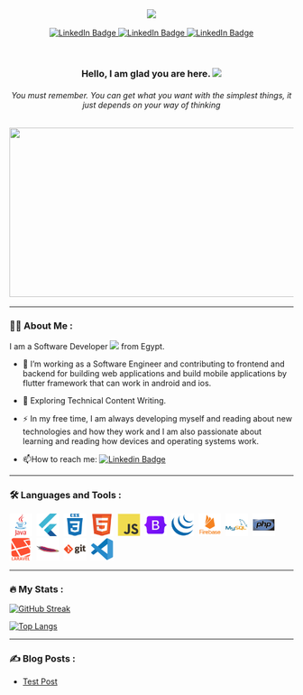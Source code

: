 <div id="header" align="center">
  <img src="https://media.giphy.com/media/M9gbBd9nbDrOTu1Mqx/giphy.gif" width="100"/>

<div id="badges">
  
<a target="_blank" href="https://www.linkedin.com/in/mohamed-abuelezz">  <img src="https://img.shields.io/badge/LinkedIn-blue?style=for-the-badge&logo=linkedin&logoColor=white" alt="LinkedIn Badge"/> </a>
 <a href="https://wa.me/+201063898262/?text=Hi"  target="_blank">  <img src="https://img.shields.io/badge/whatsapp-green?style=for-the-    badge&logo=whatsapp&logoColor=white" alt="LinkedIn Badge"/> </a>
<a target="_blank" href="https://www.facebook.com/m.abuelezz97/">  <img src="https://img.shields.io/badge/facebook-blue?style=for-the-badge&logo=facebook&logoColor=white" alt="LinkedIn Badge"/> </a>
  

</div>

<img src="https://komarev.com/ghpvc/?username=Mohamed-Abuelezz&style=flat-square&color=blue" alt=""  align="center"/>
  
  <h3>
 Hello, I am glad you are here.
  <img src="https://media.giphy.com/media/hvRJCLFzcasrR4ia7z/giphy.gif" width="30px"/>
</h3>

  <h6>
    You must remember. You can get what you want with the simplest things, it just depends on your way of thinking
  </h6>
  </div>

<div align="center">
  <img src="https://media.giphy.com/media/hrSFdM4rg8VFpXyz2m/giphy.gif" width="600" height="300"/>
</div>

---

### :woman_technologist: About Me :
I am a Software Developer <img src="https://media.giphy.com/media/WUlplcMpOCEmTGBtBW/giphy.gif" width="30"> from Egypt.

- :telescope: I’m working as a Software Engineer and contributing to frontend and backend for building web applications and build mobile applications by flutter framework that can work in android and ios.

- :seedling: Exploring Technical Content Writing.

- :zap: In my free time, I am always developing myself and reading about new technologies and how they work and I am also passionate about learning and reading how devices and operating systems work.

- :mailbox:How to reach me: [![Linkedin Badge](https://img.shields.io/badge/-abuelezz-blue?style=flat&logo=Linkedin&logoColor=white)](https://www.linkedin.com/in/mohamed-abuelezz/)

---

### :hammer_and_wrench: Languages and Tools :
<div>
  <img src="https://github.com/devicons/devicon/blob/master/icons/java/java-original-wordmark.svg" title="Java" alt="Java" width="40" height="40"/>&nbsp;
  <img src="https://github.com/devicons/devicon/blob/master/icons/flutter/flutter-original.svg" title="Flutter" alt="Flutter" width="40" height="40"/>&nbsp;
  <img src="https://github.com/devicons/devicon/blob/master/icons/css3/css3-plain-wordmark.svg"  title="CSS3" alt="CSS" width="40" height="40"/>&nbsp;
  <img src="https://github.com/devicons/devicon/blob/master/icons/html5/html5-original.svg" title="HTML5" alt="HTML" width="40" height="40"/>&nbsp;
  <img src="https://github.com/devicons/devicon/blob/master/icons/javascript/javascript-original.svg" title="JavaScript" alt="JavaScript" width="40" height="40"/>&nbsp;
    <img src="https://github.com/devicons/devicon/blob/master/icons/bootstrap/bootstrap-original.svg" title="bootstrap" alt="bootstrap" width="40" height="40"/>&nbsp;
    <img src="https://github.com/devicons/devicon/blob/master/icons/jquery/jquery-original.svg" title="jquery" alt="jquery" width="40" height="40"/>&nbsp;
  <img src="https://github.com/devicons/devicon/blob/master/icons/firebase/firebase-plain-wordmark.svg" title="Firebase" alt="Firebase" width="40" height="40"/>&nbsp;
  <img src="https://github.com/devicons/devicon/blob/master/icons/mysql/mysql-original-wordmark.svg" title="MySQL"  alt="MySQL" width="40" height="40"/>&nbsp;
    <img src="https://github.com/devicons/devicon/blob/master/icons/php/php-original.svg" title="php"  alt="PHP" width="40" height="40"/>&nbsp;
    <img src="https://github.com/devicons/devicon/blob/master/icons/laravel/laravel-plain-wordmark.svg" title="laravel"  alt="laravel" width="40" height="40"/>&nbsp;
    <img src="https://github.com/devicons/devicon/blob/master/icons/apache/apache-original.svg" title="apache"  alt="apache" width="40" height="40"/>&nbsp;
  <img src="https://github.com/devicons/devicon/blob/master/icons/git/git-original-wordmark.svg" title="Git" **alt="Git" width="40" height="40"/>&nbsp;
  <img src="https://github.com/devicons/devicon/blob/master/icons/vscode/vscode-original.svg" title="vscode" **alt="vscode" width="40" height="40"/>&nbsp;
</div>


---

### :fire: My Stats :
[![GitHub Streak](http://github-readme-streak-stats.herokuapp.com?user=Mohamed-Abuelezz&theme=dark&date_format=M%20j%5B%2C%20Y%5D)](https://git.io/streak-stats)

[![Top Langs](https://github-readme-stats.vercel.app/api/top-langs/?username=Mohamed-Abuelezz&layout=compact&theme=vision-friendly-dark)](https://github.com/anuraghazra/github-readme-stats)

---

### :writing_hand: Blog Posts :

<!-- BLOG-POST-LIST:START -->
- [Test Post](https://dev.to/itszed0/test-post-490g)
<!-- BLOG-POST-LIST:END -->

